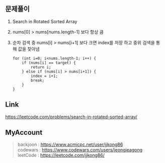## 문제풀이
 1. Search in Rotated Sorted Array
 2. nums[0] > nums[nums.length-1] 보다 항상 큼
 3. 순차 검색 중 nums[i] > nums[i+1] 보다 크면 index를 저장 하고 중위 검색을 통해 값을 찾아냄
 
		for (int i=0; i<nums.length-1; i++) {
            if (nums[i] == target) {
                return i;
            } else if (nums[i] > nums[i+1]) {
                index = i+1;
                break;
            }
        }

## Link
https://leetcode.com/problems/search-in-rotated-sorted-array/

## MyAccount

> backjoon : <https://www.acmicpc.net/user/jjkong86>  
> codewars : <https://www.codewars.com/users/jeongjeagong>  
> leetCode : <https://leetcode.com/jjkong86/>
